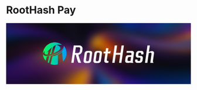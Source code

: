 # RootHash Pay

[![RootHash](https://github.com/roothash-pay/.github/blob/main/roothash.png)](https://github.com/roothash-pay)
